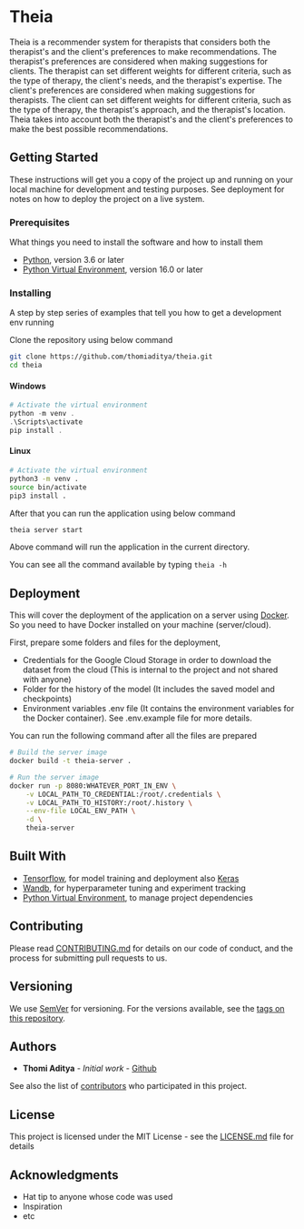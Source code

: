 # Theia

Theia is a recommender system for therapists that considers both the therapist's and the client's preferences to make recommendations.
The therapist's preferences are considered when making suggestions for clients. The therapist can set different weights for different criteria, such as the type of therapy, the client's needs, and the therapist's expertise.
The client's preferences are considered when making suggestions for therapists. The client can set different weights for different criteria, such as the type of therapy, the therapist's approach, and the therapist's location.
Theia takes into account both the therapist's and the client's preferences to make the best possible recommendations.

<!--
Theia is easy to use - simply install the software and point your camera at a person's face. Theia will analyze the person's facial expressions and voice to generate a sentiment score. The score will range from -1 (very negative) to 1 (very positive), with 0 being neutral. Theia can also generate a report that includes a breakdown of the person's sentiment by different emotions.

Theia is accurate and reliable, and has been validated against ground truth data. Theia is also private and secure, and does not store any personally identifiable information.

Theia can be used by businesses to understand customer sentiment, or by individuals to better understand their own emotions. Theia is the perfect tool for anyone who wants to better understand their emotions, or the emotions of others. -->

## Getting Started

These instructions will get you a copy of the project up and running on your local machine for development and testing purposes. See deployment for notes on how to deploy the project on a live system.

### Prerequisites

What things you need to install the software and how to install them

- [Python](https://www.python.org/downloads/), version 3.6 or later
- [Python Virtual Environment](https://virtualenv.pypa.io/en/stable/), version 16.0 or later

### Installing

A step by step series of examples that tell you how to get a development env running

Clone the repository using below command

```bash
git clone https://github.com/thomiaditya/theia.git
cd theia
```

#### Windows

```powershell
# Activate the virtual environment
python -m venv .
.\Scripts\activate
pip install .
```

#### Linux

```bash
# Activate the virtual environment
python3 -m venv .
source bin/activate
pip3 install .
```

After that you can run the application using below command

```bash
theia server start
```

Above command will run the application in the current directory.

You can see all the command available by typing `theia -h`

## Deployment

This will cover the deployment of the application on a server using [Docker](https://www.docker.com/). So you need to have Docker installed on your machine (server/cloud).

First, prepare some folders and files for the deployment,
- Credentials for the Google Cloud Storage in order to download the dataset from the cloud (This is internal to the project and not shared with anyone)
- Folder for the history of the model (It includes the saved model and checkpoints)
- Environment variables .env file (It contains the environment variables for the Docker container). See .env.example file for more details.

You can run the following command after all the files are prepared

```bash
# Build the server image
docker build -t theia-server .

# Run the server image
docker run -p 8080:WHATEVER_PORT_IN_ENV \
    -v LOCAL_PATH_TO_CREDENTIAL:/root/.credentials \
    -v LOCAL_PATH_TO_HISTORY:/root/.history \
    --env-file LOCAL_ENV_PATH \
    -d \
    theia-server
```

## Built With

- [Tensorflow](https://www.tensorflow.org/), for model training and deployment also [Keras](https://keras.io/)
- [Wandb](https://wandb.ai), for hyperparameter tuning and experiment tracking
- [Python Virtual Environment](https://docs.python.org/3/tutorial/venv.html), to manage project dependencies

## Contributing

Please read [CONTRIBUTING.md](https://github.com/thomiaditya/theia/blob/main/CONTRIBUTING.md) for details on our code of conduct, and the process for submitting pull requests to us.

## Versioning

We use [SemVer](http://semver.org/) for versioning. For the versions available, see the [tags on this repository](https://github.com/your/project/tags).

## Authors

- **Thomi Aditya** - _Initial work_ - [Github](https://github.com/thomiaditya)

See also the list of [contributors](https://github.com/thomiaditya/theia/contributors) who participated in this project.

## License

This project is licensed under the MIT License - see the [LICENSE.md](LICENSE.md) file for details

## Acknowledgments

- Hat tip to anyone whose code was used
- Inspiration
- etc

```

```
